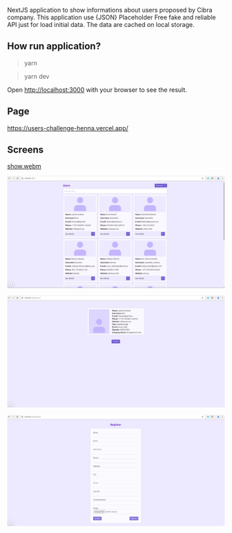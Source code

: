 NextJS application to show informations about users proposed by Cibra company. This application use {JSON} Placeholder
Free fake and reliable API just for load initial data. The data are cached on local storage.

## How run application?

> yarn 

> yarn dev

Open [http://localhost:3000](http://localhost:3000) with your browser to see the result.


## Page

https://users-challenge-henna.vercel.app/


## Screens

[show.webm](https://github.com/user-attachments/assets/3d2d33e4-6a43-42bc-b5b9-f4195f278d40)

![alt text](/public/users.png)

![alt text](/public/details.png)

![alt text](/public/register.png)
